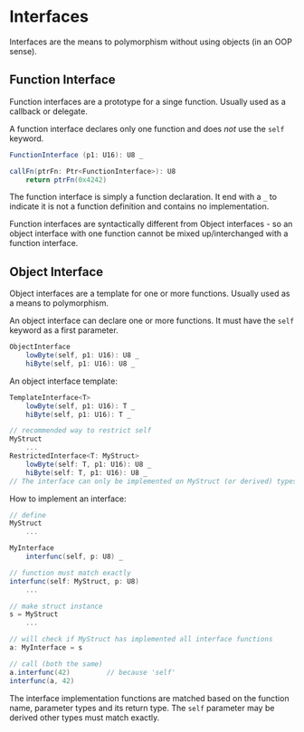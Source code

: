 # Interfaces

Interfaces are the means to polymorphism without using objects (in an OOP sense).

## Function Interface

Function interfaces are a prototype for a singe function. Usually used as a callback or delegate.

A function interface declares only one function and does _not_ use the `self` keyword.

```C#
FunctionInterface (p1: U16): U8 _

callFn(ptrFn: Ptr<FunctionInterface>): U8
    return ptrFn(0x4242)
```

The function interface is simply a function declaration. It end with a `_` to indicate it is not a function definition and contains no implementation.

Function interfaces are syntactically different from Object interfaces - so an object interface with one function cannot be mixed up/interchanged with a function interface.

## Object Interface

Object interfaces are a template for one or more functions. Usually used as a means to polymorphism.

An object interface can declare one or more functions. It must have the `self` keyword as a first parameter.

```C#
ObjectInterface
    lowByte(self, p1: U16): U8 _
    hiByte(self, p1: U16): U8 _
```

An object interface template:

```C#
TemplateInterface<T>
    lowByte(self, p1: U16): T _
    hiByte(self, p1: U16): T _

// recommended way to restrict self
MyStruct
    ...
RestrictedInterface<T: MyStruct>
    lowByte(self: T, p1: U16): U8 _
    hiByte(self: T, p1: U16): U8 _
// The interface can only be implemented on MyStruct (or derived) types.
```

How to implement an interface:

```C#
// define
MyStruct
    ...

MyInterface
    interfunc(self, p: U8) _

// function must match exactly
interfunc(self: MyStruct, p: U8)
    ...

// make struct instance
s = MyStruct
    ...

// will check if MyStruct has implemented all interface functions
a: MyInterface = s

// call (both the same)
a.interfunc(42)         // because 'self'
interfunc(a, 42)
```

The interface implementation functions are matched based on the function name, parameter types and its return type. The `self` parameter may be derived other types must match exactly.
